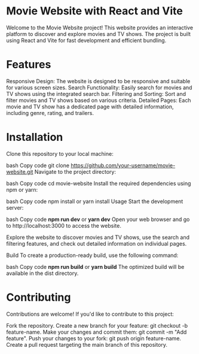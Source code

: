 # Movie Website with React and Vite
Welcome to the Movie Website project! This website provides an interactive platform to discover and explore movies and TV shows. The project is built using React and Vite for fast development and efficient bundling.

# Features
Responsive Design: The website is designed to be responsive and suitable for various screen sizes.
Search Functionality: Easily search for movies and TV shows using the integrated search bar.
Filtering and Sorting: Sort and filter movies and TV shows based on various criteria.
Detailed Pages: Each movie and TV show has a dedicated page with detailed information, including genre, rating, and trailers.
# Installation
Clone this repository to your local machine:

bash
Copy code
git clone https://github.com/your-username/movie-website.git
Navigate to the project directory:

bash
Copy code
cd movie-website
Install the required dependencies using npm or yarn:

bash
Copy code
npm install
 or
yarn install
Usage
Start the development server:

bash
Copy code
**npm run dev**
 or
**yarn dev**
Open your web browser and go to http://localhost:3000 to access the website.

Explore the website to discover movies and TV shows, use the search and filtering features, and check out detailed information on individual pages.

Build
To create a production-ready build, use the following command:

bash
Copy code
**npm run build**
 or
**yarn build**
The optimized build will be available in the dist directory.

# Contributing
Contributions are welcome! If you'd like to contribute to this project:

Fork the repository.
Create a new branch for your feature: git checkout -b feature-name.
Make your changes and commit them: git commit -m "Add feature".
Push your changes to your fork: git push origin feature-name.
Create a pull request targeting the main branch of this repository.
